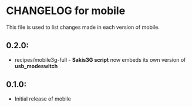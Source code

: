 # CHANGELOG for mobile

This file is used to list changes made in each version of mobile.

## 0.2.0:

* recipes/mobile3g-full - __Sakis3G script__ now embeds its own version of __usb_modeswitch__ 

## 0.1.0:

* Initial release of mobile

